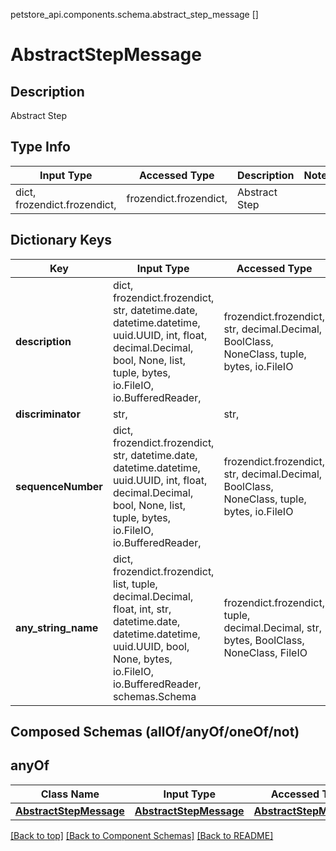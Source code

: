 petstore_api.components.schema.abstract_step_message
[]

# AbstractStepMessage

## Description
Abstract Step

## Type Info
Input Type | Accessed Type | Description | Notes
------------ | ------------- | ------------- | -------------
dict, frozendict.frozendict,  | frozendict.frozendict,  | Abstract Step |

## Dictionary Keys
Key | Input Type | Accessed Type | Description | Notes
------------ | ------------- | ------------- | ------------- | -------------
**description** | dict, frozendict.frozendict, str, datetime.date, datetime.datetime, uuid.UUID, int, float, decimal.Decimal, bool, None, list, tuple, bytes, io.FileIO, io.BufferedReader,  | frozendict.frozendict, str, decimal.Decimal, BoolClass, NoneClass, tuple, bytes, io.FileIO |  |
**discriminator** | str,  | str,  |  |
**sequenceNumber** | dict, frozendict.frozendict, str, datetime.date, datetime.datetime, uuid.UUID, int, float, decimal.Decimal, bool, None, list, tuple, bytes, io.FileIO, io.BufferedReader,  | frozendict.frozendict, str, decimal.Decimal, BoolClass, NoneClass, tuple, bytes, io.FileIO |  |
**any_string_name** | dict, frozendict.frozendict, list, tuple, decimal.Decimal, float, int, str, datetime.date, datetime.datetime, uuid.UUID, bool, None, bytes, io.FileIO, io.BufferedReader, schemas.Schema | frozendict.frozendict, tuple, decimal.Decimal, str, bytes, BoolClass, NoneClass, FileIO | any string name can be used but the value must be the correct type | [optional]

## Composed Schemas (allOf/anyOf/oneOf/not)
## anyOf
Class Name | Input Type | Accessed Type | Description | Notes
------------- | ------------- | ------------- | ------------- | -------------
[**AbstractStepMessage**](#AbstractStepMessage) | [**AbstractStepMessage**](#AbstractStepMessage) | [**AbstractStepMessage**](#AbstractStepMessage) |  |

[[Back to top]](#top) [[Back to Component Schemas]](../../../README.md#Component-Schemas) [[Back to README]](../../../README.md)
